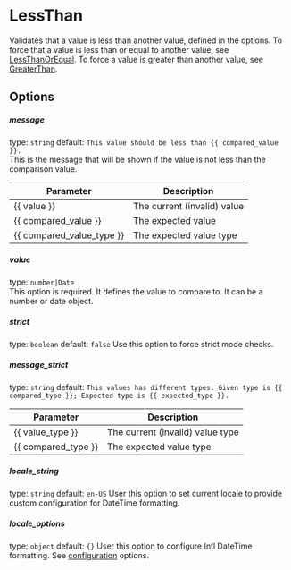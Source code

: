 # LessThan
Validates that a value is less than another value, defined in the options. 
To force that a value is less than or equal to another value, see [LessThanOrEqual](LessThanOrEqual.md). 
To force a value is greater than another value, see [GreaterThan](GreaterThan.md).

## Options

##### message
type: `string` default: `This value should be less than {{ compared_value }}.`  
This is the message that will be shown if the value is not less than the comparison value.

| Parameter | Description |
|---|---|
| {{ value }} | The current (invalid) value
| {{ compared_value }} | The expected value
| {{ compared_value_type }} | The expected value type

##### value
type: `number|Date`  
This option is required. It defines the value to compare to. It can be a number or date object.

##### strict
type: `boolean` default: `false` 
Use this option to force strict mode checks.

##### message_strict
type: `string` default: `This values has different types. Given type is {{ compared_type }}; Expected type is {{ expected_type }}.`

| Parameter | Description |
|---|---|
| {{ value_type }} | The current (invalid) value type
| {{ compared_type }} | The expected value type

##### locale_string
type: `string` default: `en-US`
User this option to set current locale to provide custom configuration for DateTime formatting.

##### locale_options
type: `object` default: `{}`
User this option to configure Intl DateTime formatting. 
See [configuration](https://developer.mozilla.org/en-US/docs/Web/JavaScript/Reference/Global_Objects/DateTimeFormat) options.
